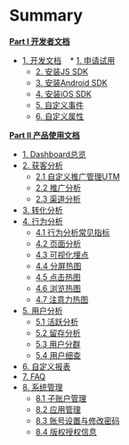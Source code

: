 # Summary

**[Part I 开发者文档]()**

* [1. 开发文档]()
    * [1. 申请试用](开发者文档/申请试用.md)
    * [2. 安装JS SDK](开发者文档/安装JSSDK.md)
    * [3. 安装Android SDK](开发者文档/安装AndroidSDK.md)
    * [4. 安装iOS SDK](开发者文档/安装iOSSDK.md)
    * [5. 自定义事件](开发者文档/自定义事件.md)
    * [6. 自定义属性](开发者文档/自定义属性.md)
    
**[Part Ⅱ 产品使用文档]()**

* [1. Dashboard总览](Dashboard总览/Dashboard.md)
* [2. 获客分析]()
    * [2.1 自定义推广管理UTM](获客分析/自定义推广管理UTM.md)
    * [2.2 推广分析](获客分析/推广分析.md)
    * [2.3 渠道分析](获客分析/渠道分析.md)
* [3. 转化分析](转化分析/漏斗分析.md)
* [4. 行为分析]()
    * [4.1 行为分析常见指标](行为分析/行为分析常见指标.md)
    * [4.2 页面分析](行为分析/页面分析.md)
    * [4.3 可视化埋点](行为分析/可视化埋点.md)
    * [4.4 分屏热图](行为分析/分屏热图.md)
    * [4.5 点击热图](行为分析/点击热图.md)
    * [4.6 浏览热图](行为分析/浏览热图.md)
    * [4.7 注意力热图](行为分析/注意力热图.md)
* [5. 用户分析]()
    * [5.1 活跃分析](用户分析/活跃分析.md)
    * [5.2 留存分析](用户分析/留存分析.md)
    * [5.3 用户分群](用户分析/用户分群.md)
    * [5.4 用户细查](用户分析/用户细查.md)
* [6. 自定义报表](自定义报表/自定义报表分析.md)
* [7. FAQ](FAQ.md)
* [8. 系统管理]()
    * [8.1 子账户管理](系统管理/子账户管理.md)
    * [8.2 应用管理](系统管理/应用管理.md)
    * [8.3 账号设置与修改密码](系统管理/账号设置与修改密码.md)
    * [8.4 版权授权信息](系统管理/版权授权信息.md)

 
    

